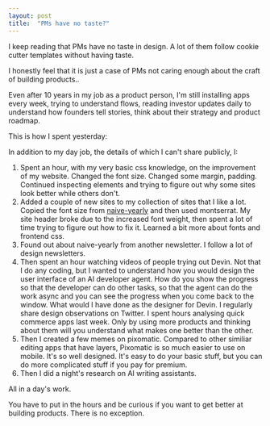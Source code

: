 ```yaml
---
layout: post
title:  "PMs have no taste?"
---
```


I keep reading that PMs have no taste in design. A lot of them follow cookie cutter templates without having taste.

I honestly feel that it is just a case of PMs not caring enough about the craft of building products..

Even after 10 years in my job as a product person, I'm still installing apps every week, trying to understand flows, reading investor updates daily to understand how founders tell stories, think about their strategy and product roadmap.

This is how I spent yesterday:

In addition to my day job, the details of which I can't share publicly, I:

1. Spent an hour, with my very basic css knowledge, on the improvement of my website. Changed the font size. Changed some margin, padding. Continued inspecting elements and trying to figure out why some sites look better while others don't.
2. Added a couple of new sites to my collection of sites that I like a lot. Copied the font size from [naive-yearly](https://naive-yearly.are.na/) and then used montserrat. My site header broke due to the increased font weight, then spent a lot of time trying to figure out how to fix it. Learned a bit more about fonts and frontend css.
3. Found out about naive-yearly from another newsletter. I follow a lot of design newsletters.
4. Then spent an hour watching videos of people trying out Devin. Not that I do any coding, but I wanted to understand how you would design the user interface of an AI developer agent. How do you show the progress so that the developer can do other tasks, so that the agent can do the work async and you can see the progress when you come back to the window. What would I have done as the designer for Devin. I regularly share design observations on Twitter. I spent hours analysing quick commerce apps last week. Only by using more products and thinking about them will you understand what makes one better than the other.
5. Then I created a few memes on pixomatic. Compared to other similiar editing apps that have layers, Pixomatic is so much easier to use on mobile. It's so well designed. It's easy to do your basic stuff, but you can do more complicated stuff if you pay for premium.
6. Then I did a night's research on AI writing assistants.

All in a day's work.

You have to put in the hours and be curious if you want to get better at building products. There is no exception.
